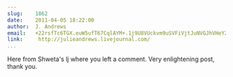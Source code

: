 ```yaml
---
slug:    1862
date:    2011-04-05 18:22:00
author:  J. Andrews
email:   +22rsfTc6TGX.euW5ufT67CqlAYM+.1j9U8VUckvm9uSVFiVjtJuNVGJhVHeY2efQ=
link:     http://julieandrews.livejournal.com/
...
```


Here from Shweta's lj where you left a comment. Very enlightening
post, thank you.

